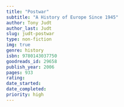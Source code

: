 ```yaml
---
title: "Postwar"
subtitle: "A History of Europe Since 1945"
author: Tony Judt
author_last: Judt
slug: judt-postwar
type: non-fiction
img: true
genre: history
isbn: 9780143037750
goodreads_id: 29658
publish_year: 2006
pages: 933
rating: 
date_started:
date_completed:
priority: high
---
```

